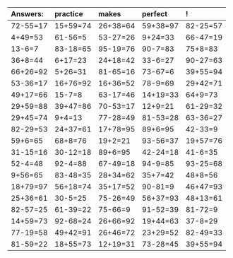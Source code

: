| Answers: | practice | makes | perfect | ! |
| :--- | :--- | :--- | :--- | :--- |
| 72-55=17 | 15+59=74 | 26+38=64 | 59+38=97 | 82-25=57 | 
| 4+49=53 | 61-56=5 | 53-27=26 | 9+24=33 | 66-47=19 | 
| 13-6=7 | 83-18=65 | 95-19=76 | 90-7=83 | 75+8=83 | 
| 36+8=44 | 6+17=23 | 24+18=42 | 33-6=27 | 90-27=63 | 
| 66+26=92 | 5+26=31 | 81-65=16 | 73-67=6 | 39+55=94 | 
| 53-36=17 | 16+76=92 | 16+36=52 | 78-9=69 | 29+42=71 | 
| 49+17=66 | 15-7=8 | 63-17=46 | 14+19=33 | 64+9=73 | 
| 29+59=88 | 39+47=86 | 70-53=17 | 12+9=21 | 61-29=32 | 
| 29+45=74 | 9+4=13 | 77-28=49 | 81-53=28 | 63-36=27 | 
| 82-29=53 | 24+37=61 | 17+78=95 | 89+6=95 | 42-33=9 | 
| 59+6=65 | 68+8=76 | 19+2=21 | 93-56=37 | 19+57=76 | 
| 31-15=16 | 30-12=18 | 89+6=95 | 42-24=18 | 41-6=35 | 
| 52-4=48 | 92-4=88 | 67-49=18 | 94-9=85 | 93-25=68 | 
| 9+56=65 | 83-48=35 | 28+34=62 | 35+7=42 | 48+8=56 | 
| 18+79=97 | 56+18=74 | 35+17=52 | 90-81=9 | 46+47=93 | 
| 25+36=61 | 30-5=25 | 75-26=49 | 56+37=93 | 48+13=61 | 
| 82-57=25 | 61-39=22 | 75-66=9 | 91-52=39 | 81-72=9 | 
| 14+59=73 | 92-68=24 | 26+66=92 | 19+44=63 | 37-8=29 | 
| 77-19=58 | 49+42=91 | 26+46=72 | 23+29=52 | 82-49=33 | 
| 81-59=22 | 18+55=73 | 12+19=31 | 73-28=45 | 39+55=94 | 
